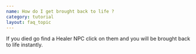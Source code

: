 ```yaml
---
name: How do I get brought back to life ?
category: tutorial
layout: faq_topic
---
```

If you died go find a Healer NPC click on them and you will be brought back to life instantly.